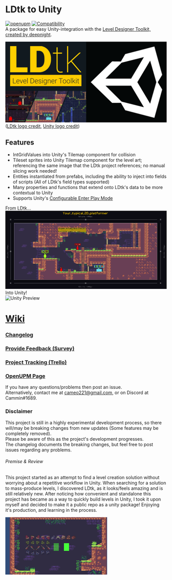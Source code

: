 # LDtk to Unity
[![openupm](https://img.shields.io/npm/v/com.cammin.ldtkunity?label=openupm&registry_uri=https://package.openupm.com)](https://openupm.com/packages/com.cammin.ldtkunity/)
[![Compatibility](https://img.shields.io/badge/Unity-2019.2+-brightgreen)](https://unity3d.com/get-unity/download/archive)  
A package for easy Unity-integration with the [Level Designer Toolkit, created by deepnight](https://ldtk.io/).

![Banner](DocFX/images/LdtkUnityBanner.png)  
([LDtk logo credit](https://github.com/deepnight/ldtk/blob/master/art/logo/banner-assets/square-512.png), [Unity logo credit](https://unity3d.com/legal/branding_trademarks))  

## Features  
- IntGridValues into Unity's Tilemap component for collision
- Tileset sprites into Unity Tilemap component for the level art; referencing the same image that the LDtk project references; no manual slicing work needed!  
- Entities instantiated from prefabs, including the ability to inject into fields of scripts (All of LDtk's field types supported)
- Many properties and functions that extend onto LDtk's data to be more contextual to Unity
- Supports Unity's [Configurable Enter Play Mode](https://docs.unity3d.com/Manual/ConfigurableEnterPlayMode.html)  



From LDtk...  
![LDtk Preview](DocFX/images/ldtk/Your_typical_2D_platformer.png)  
Into Unity!  
![Unity Preview](DocFX/images/unity/LDtkUnityPreview.png)  

# [Wiki](https://github.com/Cammin/LDtkUnity/wiki)

### [Changelog](Assets/LDtkUnity/CHANGELOG.md)
### [Provide Feedback (Survey)](https://forms.gle/a7iRkuBFxpgZpwRd8)
### [Project Tracking (Trello)](https://trello.com/b/YPgO5283)  
### [OpenUPM Page](https://openupm.com/packages/com.cammin.ldtkunity/)  

If you have any questions/problems then post an issue.  
Alternatively, contact me at cameo221@gmail.com, or on Discord at Cammin#1689.

### Disclaimer
This project is still in a highly experimental development process, so there will/may be breaking changes from new updates (Some features may be completely removed).  
Please be aware of this as the project's development progresses.  
The changelog documents the breaking changes, but feel free to post issues regarding any problems.

###### Premise & Review
This project started as an attempt to find a level creation solution without worrying about a repetitive workflow in Unity. When searching for a solution to mass-produce levels, I discovered LDtk, as it looks/feels amazing and is still relatively new. After noticing how convenient and standalone this project has became as a way to quickly build levels in Unity, I took it upon myself and decided to make it a public repo as a unity package! Enjoying it's production, and learning in the process.



![Opacity](DocFX/images/LDtkUnityOpacity.gif)
